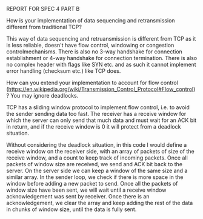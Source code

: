 REPORT FOR SPEC 4 PART B

How is your implementation of data sequencing and retransmission different from traditional TCP?

This way of data sequencing and retruansmission is different from TCP as it is less reliable, doesn't have flow control, windowing or
congestion controlmechanisms. There is also no 3-way handshake for connection establishment or 4-way handshake for connection termination.
There is also no complex header with flags like SYN etc. and as such it cannot implement error handling (checksum etc.) like TCP does.


How can you extend your implementation to account for flow control (https://en.wikipedia.org/wiki/Transmission_Control_Protocol#Flow_control)? You may ignore deadlocks. 

TCP has a sliding window protocol to implement flow control, i.e. to avoid the sender sending data too fast. The receiver has a receive
window for which the server can only send that much data and must wait for an ACK bit in return, and if the receive window is 0 it will
protect from a deadlock situation.

Without considering the deadlock situation, in this code I would define a receive window on the receiver side, with an array of packets
of size of the receive window, and a count to keep track of incoming packets. Once all packets of window size are received, we send
and ACK bit back to the server.
On the server side we can keep a window of the same size and a similar array. In the sender loop, we check if there is more space in the 
window before adding a new packet to send. Once all the packets of window size have been sent, we will wait until a receive window 
acknowledgement was sent by receiver. Once there is an acknowledgement, we clear the array and keep adding the rest of the data in 
chunks of window size, until the data is fully sent.